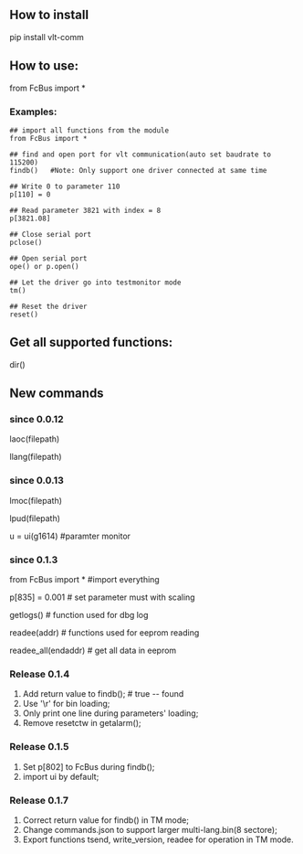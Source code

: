 ## How to install 
pip install vlt-comm

## How to use:

from FcBus import * 

### Examples:
    ## import all functions from the module
    from FcBus import * 

    ## find and open port for vlt communication(auto set baudrate to 115200)
    findb()   #Note: Only support one driver connected at same time

    ## Write 0 to parameter 110
    p[110] = 0

    ## Read parameter 3821 with index = 8
    p[3821.08]

    ## Close serial port 
    pclose()

    ## Open serial port
    ope() or p.open()

    ## Let the driver go into testmonitor mode
    tm()

    ## Reset the driver
    reset()


## Get all supported functions:
dir()


## New commands 

### since 0.0.12
laoc(filepath)

llang(filepath)

### since 0.0.13
lmoc(filepath)

lpud(filepath)

u = ui(g1614) #paramter monitor

### since 0.1.3

from FcBus import *  #import everything

p[835] = 0.001 # set parameter must with scaling

getlogs() # function used for dbg log

readee(addr) # functions used for eeprom reading

readee_all(endaddr) # get all data in eeprom 

### Release 0.1.4

1. Add return value to findb();  # true -- found
2. Use '\r' for bin loading;
3. Only print one line during parameters' loading;
4. Remove resetctw in getalarm();

### Release 0.1.5
1. Set p[802] to FcBus during findb();
2. import ui by default;

### Release 0.1.7
1. Correct return value for findb() in TM mode;
2. Change commands.json to support larger multi-lang.bin(8 sectore);
3. Export functions tsend, write_version, readee for operation in TM mode.
